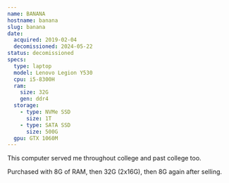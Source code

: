 ```yaml
---
name: BANANA
hostname: banana
slug: banana
date:
  acquired: 2019-02-04
  decomissioned: 2024-05-22
status: decomissioned
specs:
  type: laptop
  model: Lenovo Legion Y530
  cpu: i5-8300H
  ram:
    size: 32G
    gen: ddr4
  storage:
    - type: NVMe SSD
      size: 1T
    - type: SATA SSD
      size: 500G
  gpu: GTX 1060M
---
```


This computer served me throughout college and past college too.

Purchased with 8G of RAM, then 32G (2x16G), then 8G again after selling.
